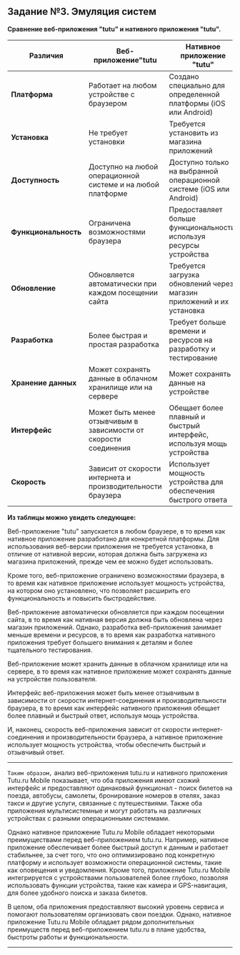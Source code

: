 ## Задание №3. Эмуляция систем

**Сравнение веб-приложения "tutu" и нативного приложения "tutu".**

| **Различия**         | **Веб-приложение"tutu**                                       | **Нативное приложение "tutu"**                                          |
|----------------------|---------------------------------------------------------------|-------------------------------------------------------------------------|
| **Платформа**             | Работает на любом устройстве с браузером                         | Создано специально для определенной платформы (iOS или Android)        |
| **Установка**             | Не требует установки                                             | Требуется установить из магазина приложений                            |
| **Доступность**           | Доступно на любой операционной системе и на любой платформе      | Доступно только на выбранной операционной системе (iOS или Android)    |
| **Функциональность**      | Ограничена возможностями браузера                                | Предоставляет больше функциональности, используя ресурсы устройства    |
| **Обновление**            | Обновляется автоматически при каждом посещении сайта             | Требуется загрузка обновлений через магазин приложений и их установка  |
| **Разработка**            | Более быстрая и простая разработка                               | Требует больше времени и ресурсов на разработку и тестирование         |
| **Хранение данных**       | Может сохранять данные в облачном хранилище или на сервере       | Может сохранять данные на устройстве                                   |
| **Интерфейс**             | Может быть менее отзывчивым в зависимости от скорости соединения | Обещает более плавный и быстрый интерфейс, используя мощь устройства   |
| **Скорость**              | Зависит от скорости интернета и производительности браузера      | Использует мощность устройства для обеспечения быстрого ответа         | 

**Из таблицы можно увидеть следующее:**

Веб-приложение "tutu" запускается в любом браузере, в то время как нативное приложение разработано для конкретной платформы. Для использования веб-версии приложения не требуется установка, в отличие от нативной версии, которая должна быть загружена из магазина приложений, прежде чем ее можно будет использовать. 

Кроме того, веб-приложение ограничено возможностями браузера, в то время как нативное приложение использует мощность устройства, на котором оно установлено, что позволяет расширить его функциональность и повысить быстродействие. 

Веб-приложение автоматически обновляется при каждом посещении сайта, в то время как нативная версия должна быть обновлена через магазин приложений. Однако, разработка веб-приложения занимает меньше времени и ресурсов, в то время как разработка нативного приложения требует большего внимания к деталям и более тщательного тестирования. 

Веб-приложение может хранить данные в облачном хранилище или на сервере, в то время как нативное приложение может сохранять данные на устройстве пользователя. 

Интерфейс веб-приложения может быть менее отзывчивым в зависимости от скорости интернет-соединения и производительности браузера, в то время как интерфейс нативного приложения обещает более плавный и быстрый ответ, используя мощь устройства. 

И, наконец, скорость веб-приложения зависит от скорости интернет-соединения и производительности браузера, а нативное приложение использует мощность устройства, чтобы обеспечить быстрый и отзывчивый ответ.
___
```Таким образом,``` анализ веб-приложения tutu.ru и нативного приложения Tutu.ru Mobile показывает, что оба приложения имеют схожий интерфейс и предоставляют одинаковый функционал - поиск билетов на поезда, автобусы, самолеты, бронирование номеров в отелях, заказ такси и другие услуги, связанные с путешествиями. Также оба приложения мультисистемные и могут работать на различных устройствах с разными операционными системами.

Однако нативное приложение Tutu.ru Mobile обладает некоторыми преимуществами перед веб-приложением tutu.ru. Например, нативное приложение обеспечивает более быстрый доступ к данным и работает стабильнее, за счет того, что оно оптимизировано под конкретную платформу и использует возможности операционной системы, такие как оповещения и уведомления. Кроме того, приложение Tutu.ru Mobile интегрируется с устройствами пользователей более глубоко, позволяя использовать функции устройства, такие как камера и GPS-навигация, для более удобного поиска и заказа билетов.

В целом, оба приложения предоставляют высокий уровень сервиса и помогают пользователям организовать свои поездки. Однако, нативное приложение Tutu.ru Mobile обладает рядом дополнительных преимуществ перед веб-приложением tutu.ru в плане удобства, быстроты работы и функциональности.
___


